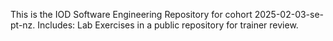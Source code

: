 This is the IOD Software Engineering Repository for cohort 2025-02-03-se-pt-nz. Includes: Lab Exercises in a public repository for trainer review.
